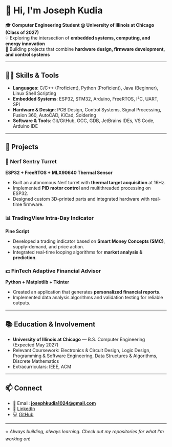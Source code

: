 # 👋 Hi, I'm Joseph Kudia

🎓 **Computer Engineering Student @ University of Illinois at Chicago (Class of 2027)**  
💡 Exploring the intersection of **embedded systems, computing, and energy innovation**  
🔧 Building projects that combine **hardware design, firmware development, and control systems**  

---

## 🧑‍💻 Skills & Tools
- **Languages**: C/C++ (Proficient), Python (Proficient), Java (Beginner), Linux Shell Scripting  
- **Embedded Systems**: ESP32, STM32, Arduino, FreeRTOS, I²C, UART, SPI  
- **Hardware & Design**: PCB Design, Control Systems, Signal Processing, Fusion 360, AutoCAD, KiCad, Soldering  
- **Software & Tools**: Git/GitHub, GCC, GDB, JetBrains IDEs, VS Code, Arduino IDE  

---

## 🚀 Projects

### 🎯 Nerf Sentry Turret  
**ESP32 + FreeRTOS + MLX90640 Thermal Sensor**  
- Built an autonomous Nerf turret with **thermal target acquisition** at 16Hz.  
- Implemented **PID motor control** and multithreaded processing on ESP32.  
- Designed custom 3D-printed parts and integrated hardware with real-time firmware.  

### 📊 TradingView Intra-Day Indicator  
**Pine Script**  
- Developed a trading indicator based on **Smart Money Concepts (SMC)**, supply-demand, and price action.  
- Integrated real-time looping algorithms for **market analysis & prediction**.  

### 💵 FinTech Adaptive Financial Advisor  
**Python + Matplotlib + Tkinter**  
- Created an application that generates **personalized financial reports**.  
- Implemented data analysis algorithms and validation testing for reliable outputs.  

---

## 📚 Education & Involvement
- **University of Illinois at Chicago** — B.S. Computer Engineering (Expected May 2027)  
- Relevant Coursework: Electronics & Circuit Design, Logic Design, Programming & Software Engineering, Data Structures & Algorithms, Discrete Mathematics  
- Extracurriculars: IEEE, ACM  

---

## 📫 Connect
- 📧 Email: **josephkudia1024@gmail.com**  
- 💼 [LinkedIn](your-linkedin-url)  
- 💻 [GitHub](your-github-url)  

---

⭐ *Always building, always learning. Check out my repositories for what I’m working on!*

